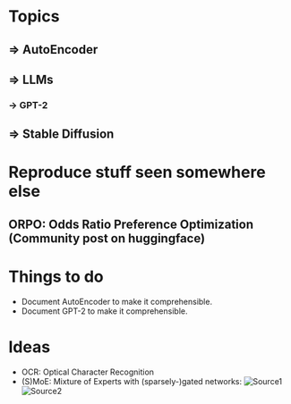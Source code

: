 # Topics
## => AutoEncoder
## => LLMs
### -> GPT-2
## => Stable Diffusion

# Reproduce stuff seen somewhere else
## ORPO: Odds Ratio Preference Optimization (Community post on huggingface)

# Things to do
- Document AutoEncoder to make it comprehensible.
- Document GPT-2 to make it comprehensible.

# Ideas
- OCR: Optical Character Recognition
- (S)MoE: Mixture of Experts with (sparsely-)gated networks: ![Source1](https://github.com/lucidrains/mixture-of-experts/tree/master) ![Source2](https://arxiv.org/abs/1701.06538)
